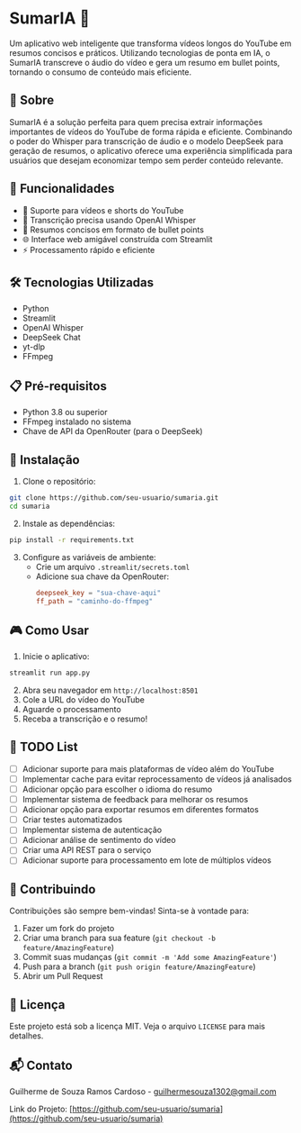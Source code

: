 # SumarIA 🤖

Um aplicativo web inteligente que transforma vídeos longos do YouTube em resumos concisos e práticos. Utilizando tecnologias de ponta em IA, o SumarIA transcreve o áudio do vídeo e gera um resumo em bullet points, tornando o consumo de conteúdo mais eficiente.

## 🌟 Sobre

SumarIA é a solução perfeita para quem precisa extrair informações importantes de vídeos do YouTube de forma rápida e eficiente. Combinando o poder do Whisper para transcrição de áudio e o modelo DeepSeek para geração de resumos, o aplicativo oferece uma experiência simplificada para usuários que desejam economizar tempo sem perder conteúdo relevante.

## 🚀 Funcionalidades

- 🎥 Suporte para vídeos e shorts do YouTube
- 🎯 Transcrição precisa usando OpenAI Whisper
- 📝 Resumos concisos em formato de bullet points
- 🌐 Interface web amigável construída com Streamlit
- ⚡ Processamento rápido e eficiente

## 🛠️ Tecnologias Utilizadas

- Python
- Streamlit
- OpenAI Whisper
- DeepSeek Chat
- yt-dlp
- FFmpeg

## 📋 Pré-requisitos

- Python 3.8 ou superior
- FFmpeg instalado no sistema
- Chave de API da OpenRouter (para o DeepSeek)

## 🔧 Instalação

1. Clone o repositório:
```bash
git clone https://github.com/seu-usuario/sumaria.git
cd sumaria
```

2. Instale as dependências:
```bash
pip install -r requirements.txt
```

3. Configure as variáveis de ambiente:
   - Crie um arquivo `.streamlit/secrets.toml`
   - Adicione sua chave da OpenRouter:
     ```toml
     deepseek_key = "sua-chave-aqui"
     ff_path = "caminho-do-ffmpeg"
     ```

## 🎮 Como Usar

1. Inicie o aplicativo:
```bash
streamlit run app.py
```

2. Abra seu navegador em `http://localhost:8501`
3. Cole a URL do vídeo do YouTube
4. Aguarde o processamento
5. Receba a transcrição e o resumo!

## 📝 TODO List

- [ ] Adicionar suporte para mais plataformas de vídeo além do YouTube
- [ ] Implementar cache para evitar reprocessamento de vídeos já analisados
- [ ] Adicionar opção para escolher o idioma do resumo
- [ ] Implementar sistema de feedback para melhorar os resumos
- [ ] Adicionar opção para exportar resumos em diferentes formatos
- [ ] Criar testes automatizados
- [ ] Implementar sistema de autenticação
- [ ] Adicionar análise de sentimento do vídeo
- [ ] Criar uma API REST para o serviço
- [ ] Adicionar suporte para processamento em lote de múltiplos vídeos

## 🤝 Contribuindo

Contribuições são sempre bem-vindas! Sinta-se à vontade para:

1. Fazer um fork do projeto
2. Criar uma branch para sua feature (`git checkout -b feature/AmazingFeature`)
3. Commit suas mudanças (`git commit -m 'Add some AmazingFeature'`)
4. Push para a branch (`git push origin feature/AmazingFeature`)
5. Abrir um Pull Request

## 📄 Licença

Este projeto está sob a licença MIT. Veja o arquivo `LICENSE` para mais detalhes.

## 📬 Contato

Guilherme de Souza Ramos Cardoso - guilhermesouza1302@gmail.com

Link do Projeto: [https://github.com/seu-usuario/sumaria](https://github.com/seu-usuario/sumaria)

